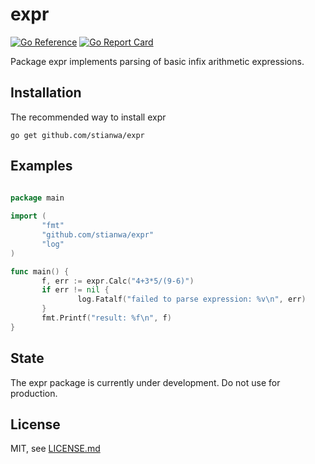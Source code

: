 # expr
[![Go Reference](https://pkg.go.dev/badge/github.com/stianwa/expr.svg)](https://pkg.go.dev/github.com/stianwa/expr) [![Go Report Card](https://goreportcard.com/badge/github.com/stianwa/expr)](https://goreportcard.com/report/github.com/stianwa/expr)

Package expr implements parsing of basic infix arithmetic expressions.

Installation
------------

The recommended way to install expr

```
go get github.com/stianwa/expr
```

Examples
--------

```go

package main
 
import (
       "fmt"
       "github.com/stianwa/expr"
       "log"
)

func main() {
       f, err := expr.Calc("4+3*5/(9-6)")
       if err != nil {
               log.Fatalf("failed to parse expression: %v\n", err)             
       }
       fmt.Printf("result: %f\n", f)
}
```

State
-------
The expr package is currently under development. Do not use for production.


License
-------

MIT, see [LICENSE.md](LICENSE.md)
